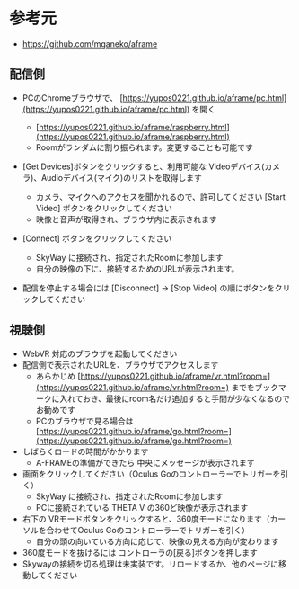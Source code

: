 # 参考元
* https://github.com/mganeko/aframe

## 配信側
* PCのChromeブラウザで、 [https://yupos0221.github.io/aframe/pc.html](https://yupos0221.github.io/aframe/pc.html) を開く
  * [https://yupos0221.github.io/aframe/raspberry.html](https://yupos0221.github.io/aframe/raspberry.html)
  * Roomがランダムに割り振られます。変更することも可能です
* [Get Devices]ボタンをクリックすると、利用可能な Videoデバイス(カメラ)、Audioデバイス(マイク)のリストを取得します
  * カメラ、マイクへのアクセスを聞かれるので、許可してください
  [Start Video] ボタンをクリックしてください
  * 映像と音声が取得され、ブラウザ内に表示されます
* [Connect] ボタンをクリックしてください
  * SkyWay に接続され、指定されたRoomに参加します
  * 自分の映像の下に、接続するためのURLが表示されます。

* 配信を停止する場合には [Disconnect] → [Stop Video] の順にボタンをクリックしてください

    
## 視聴側 
* WebVR 対応のブラウザを起動してください
* 配信側で表示されたURLを、ブラウザでアクセスします
  * あらかじめ [https://yupos0221.github.io/aframe/vr.html?room=](https://yupos0221.github.io/aframe/vr.html?room=) までをブックマークに入れておき、最後にroom名だけ追加すると手間が少なくなるのでお勧めです
  * PCのブラウザで見る場合は[https://yupos0221.github.io/aframe/go.html?room=](https://yupos0221.github.io/aframe/go.html?room=)
* しばらくロードの時間がかかります
  * A-FRAMEの準備ができたら 中央にメッセージが表示されます
* 画面をクリックしてください（Oculus Goのコントローラーでトリガーを引く）
  * SkyWay に接続され、指定されたRoomに参加します
  * PCに接続されている THETA V の360ど映像が表示されます
* 右下の VRモードボタンをクリックすると、360度モードになります（カーソルを合わせてOculus Goのコントローラーでトリガーを引く）
  * 自分の頭の向いている方向に応じて、映像の見える方向が変わります
* 360度モードを抜けるには コントローラの[戻る]ボタンを押します
* Skywayの接続を切る処理は未実装です。リロードするか、他のページに移動してください

